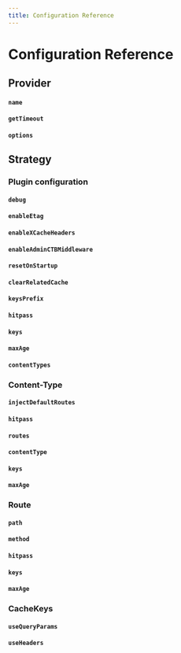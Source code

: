 ```yaml
---
title: Configuration Reference
---
```


# Configuration Reference

## Provider

#### `name`

#### `getTimeout`

#### `options`

## Strategy

### Plugin configuration

#### `debug`

#### `enableEtag`

#### `enableXCacheHeaders`

#### `enableAdminCTBMiddleware`

#### `resetOnStartup`

#### `clearRelatedCache`

#### `keysPrefix`

#### `hitpass`

#### `keys`

#### `maxAge`

#### `contentTypes`

### Content-Type

#### `injectDefaultRoutes`

#### `hitpass`

#### `routes`

#### `contentType`

#### `keys`

#### `maxAge`

### Route

#### `path`

#### `method`

#### `hitpass`

#### `keys`

#### `maxAge`

### CacheKeys

#### `useQueryParams`

#### `useHeaders`
